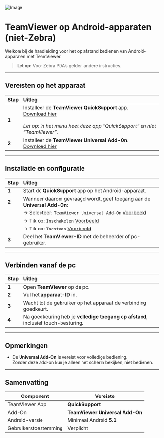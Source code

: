 ![Image](https://github.com/user-attachments/assets/b7a9c418-1a1d-40b8-ba68-3f7464bc63c9)

# TeamViewer op Android-apparaten (niet-Zebra)

Welkom bij de handleiding voor het op afstand bedienen van Android-apparaten met TeamViewer.  
> **Let op:** Voor Zebra PDA’s gelden andere instructies.

---

## Vereisten op het apparaat

| Stap | Uitleg |
|:--|:--|
| **1** | Installeer de **TeamViewer QuickSupport** app.<br>[Download hier](https://play.google.com/store/apps/details?id=com.teamviewer.quicksupport.market)<br><br>*Let op: in het menu heet deze app “QuickSupport” en niet “TeamViewer”.* |
| **2** | Installeer de **TeamViewer Universal Add-On**.<br>[Download hier](https://play.google.com/store/apps/details?id=com.teamviewer.quicksupport.addon.universal) |

---

## Installatie en configuratie

| Stap | Uitleg |
|:--|:--|
| **1** | Start de **QuickSupport** app op het Android-apparaat. |
| **2** | Wanneer daarom gevraagd wordt, geef toegang aan de **Universal Add-On**: |
|   | → Selecteer: `TeamViewer Universal Add-On` [Voorbeeld](https://github.com/user-attachments/assets/9ad1ca45-7324-47ac-80ac-104ab2963c06) |
|   | → Tik op: `Inschakelen` [Voorbeeld](https://github.com/user-attachments/assets/06e8fb56-0d4f-4eb9-8497-cc93a2544fe1) |
|   | → Tik op: `Toestaan` [Voorbeeld](https://github.com/user-attachments/assets/bdc7e6ee-e4ce-4e04-9f9e-f3da76e0a97b) |
| **3** | Deel het **TeamViewer-ID** met de beheerder of pc-gebruiker. |

---

## Verbinden vanaf de pc

| Stap | Uitleg |
|:--|:--|
| **1** | Open **TeamViewer** op de pc. |
| **2** | Vul het **apparaat-ID** in. |
| **3** | Wacht tot de gebruiker op het apparaat de verbinding goedkeurt. |
| **4** | Na goedkeuring heb je **volledige toegang op afstand**, inclusief touch-besturing. |

---

## Opmerkingen

- De **Universal Add-On** is vereist voor volledige bediening.  
  Zonder deze add-on kun je alleen het scherm bekijken, niet bedienen.

---

## Samenvatting

| Component                  | Vereiste                                   |
|---------------------------|--------------------------------------------|
| TeamViewer App            | **QuickSupport**                           |
| Add-On                    | **TeamViewer Universal Add-On**            |
| Android-versie            | Minimaal Android **5.1**                   |
| Gebruikerstoestemming     | Verplicht                                  |
